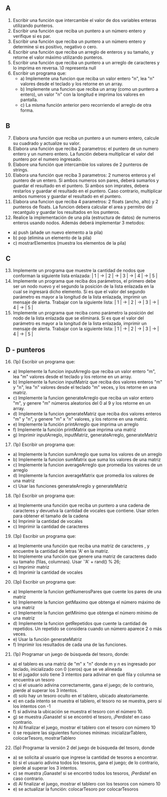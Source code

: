 ## A
1. Escribir una función que intercambie el valor de dos variables enteras utilizando punteros.
2. Escribir una función que reciba un puntero a un número entero y verifique si es par.
3. Escribir una función que reciba un puntero a un número entero y determine si es positivo, negativo o cero.
4. Escribir una función que reciba un arreglo de enteros y su tamaño, y retorne el valor máximo utilizando punteros.
5. Escribir una función que reciba un puntero a un arreglo de caracteres y lo imprima en reversa. \0 representa null
6. Escribir un programa que: 
   - a) Implemente una funcion que reciba un valor entero "n", lea "n" valores desde el teclado y los retorne en un array. 
   - b) Implemente una funcion que reciba un array (como un puntero a entero), un valor "n" con la longitud e imprima los valores en pantalla.
   - c) La misma función anterior pero recorriendo el arreglo de otra forma.

## B
7. Elabora una función que reciba un puntero a un numero entero, calcule su cuadrado y actualize su valor.
8. Elabora una función que reciba 2 parametros: el puntero de un numero entero y un numero entero. La función debera multiplicar el valor del puntero por el numero ingresado.
9. Elabore una función que intercambie los valores de 2 punteros de strings.
10. Elabora una función que reciba 3 parametros: 2 numeros enteros y el puntero de un entero. Si ambos numeros son pares, deberá sumarlos y guardar el resultado en el puntero. Si ambos son imprates, debera restarlos y guardar el resultado en el puntero. Caso contrario, multiplicar ambos numeros y guardar el resultado en el puntero.
11. Elabora una funcion que reciba 4 parametros: 2 floats (ancho, alto) y 2 punteros de floats. La funcion debera calcular el area y permitro del recantgulo y guardar los resultados en los punteros.
12. Realice la implementación de una pila (estructura de datos) de numeros enteros usando nodos. Además deberá implementar 3 metodos:
   - a) push (añade un nuevo elemento a la pila)
   - b) pop (elimina un elemento de la pila)
   - c) mostrarElementos (muestra los elementos de la pila)

## C
13. Implemente un programa que muestre la cantidad de nodos que conforman la siguiente lista enlazada: | 1 | -> | 2 | -> | 3 | -> | 4 | -> | 5 |
14. Implemente un programa que reciba dos parámetros, el primero debe ser un nodo nuevo y el segundo la posición de la lista enlazada en la cual se ingresará dicho elemento. Si es que el valor del segundo parámetro es mayor a la longitud de la lista enlazada, imprimir un mensaje de alerta. Trabajar con la siguiente lista: | 1 | -> | 2 | -> | 3 | -> | 4 | -> | 5 |
15. Implemente un programa que reciba como parámetro la posición del nodo de la lista enlazada que se eliminará. Si es que el valor del parámetro es mayor a la longitud de la lista enlazada, imprimir un mensaje de alerta. Trabajar con la siguiente lista: | 1 | -> | 2 | -> | 3 | -> | 4 | -> | 5 |

## D - punteros
16. (1p) Escribir un programa que: 
   - a) Implemente la funcion inputArreglo que reciba un valor entero "m", lea "m" valores desde el teclado y los retorne en un array.
   - b) Implemente la funcion inputMatriz que reciba dos valores enteros "m" y "n", lea "n" valores desde el teclado "m" veces, y los retorne en una matriz.
   - c) Implemente la funcion generateArreglo que reciba un valor entero "m", y genere "m" números aleatorios del 0 al 9 y los retorne en un array.
   - d) Implemente la funcion generateMatriz que reciba dos valores enteros "m" y "n", y genere "m" x "n" valores, y los retorne en una matriz.
   - e) Implemente la función printArreglo que imprima un arreglo
   - f) Implemente la función printMatrix que imprima una matriz
   - g) Imprimir inputArreglo, inputMatriz, generateArreglo, generateMatriz
17. (1p) Escribir un programa que:
   - a) Implemente la funcion sumArreglo que suma los valores de un arreglo
   - b) Implemente la funcion sumMatrix que suma los valores de una matriz
   - c) Implemente la funcion averageArreglo que promedia los valores de un arreglo
   - d) Implemente la funcion averageMatrix que promedia los valores de una matriz
   - c) Usar las funciones generateArreglo y generateMatriz
18. (1p) Escribir un programa que:
   - a) Implemente una función que reciba un puntero a una cadena de caracteres y devuelva la cantidad de vocales que contiene. Usar strlen para obtener el tamaño de la cadena
   - b) Imprimir la cantidad de vocales
   - c) Imprimir la cantidad de caracteres
19. (3p) Escribir un programa que:
   - a) Implemente una función que reciba una matriz de caracteres , y encuentre la cantidad de letras 'A' en la matriz.
   - b) Implemente una función que genere una matriz de caracteres dado su tamaño (filas, columnas). Usar `'A' + rand() % 26;
   - c) Imprimir matriz
   - d) Imprimir la cantidad de vocales
20. (3p) Escribir un programa que:
   - a) Implemente la funcion getNumerosPares que cuente los pares de una matriz
   - b) Implemente la funcion getMaximo que obtenga el número máximo de una matriz
   - c) Implemente la funcion getMínimo que obtenga el número mínimo de una matriz
   - d) Implemente la funcion getRepetidos que cuente la cantidad de repetidos. Un repetido se considera cuando un número aparece 2 o más veces.
   - e) Usar la función generateMatriz
   - f) Imprimir los resultados de cada una de las funciones.
21. (1p) Programar un juego de búsqueda del tesoro, donde:
   - a) el tablero es una matriz de "m" x "n" donde m y n es ingresado por teclado, inicializado con 0 (ceros) que se ve alineada
   - b) el jugador solo tiene 3 intentos para adivinar en qué fila y columna se encuentra un tesoro
   - c) si el usuario adivina correctamente, gana el juego; de lo contrario, pierde al superar los 3 intentos. 
   - d) solo hay un tesoro oculto en el tablero, ubicado aleatoriamente.
   - e) en cada intento se muestra el tablero, el tesoro no se muestra, pero sí los intentos con -1
   - f) si adivina la ubicación se muestra el tesoro con el número 10.
   - g) se muestra ¡Ganaste! si se encontró el tesoro, ¡Perdiste! en caso contrario.
   - h) Al finalizar el juego, mostrar el tablero con el tesoro con número 10
   - i) se requiere las siguientes funciones mínimas: inicializarTablero, colocarTesoro, mostrarTablero
22. (5p) Programar la versión 2 del juego de búsqueda del tesoro, donde
   - a) se solicita al usuario que ingrese la cantidad de tesoros a encontrar.
   - b) si el usuario adivina todos los tesoros, gana el juego; de lo contrario, pierde al superar los 3 intentos. 
   - c) se muestra ¡Ganaste! si se encontró todos los tesoros, ¡Perdiste! en caso contrario.
   - d) Al finalizar el juego, mostrar el tablero con los tesoros con número 10
   - e) se actualizar la función: colocarTesoro por colocarTesoros